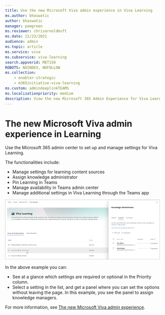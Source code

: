 ```yaml
---
title: Use the new Microsoft Viva admin experience in Viva Learning
ms.author: bhaswatic
author: bhaswatic
manager: pamgreen
ms.reviewer: chrisarnoldmsft
ms.date: 11/23/2021
audience: admin
ms.topic: article
ms.service: viva
ms.subservice: viva-learning
search.appverid: MET150
ROBOTS: NOINDEX, NOFOLLOW
ms.collection: 
    - enabler-strategic
    - m365initiative-viva-learning
ms.custom: admindeeplinkTEAMS
ms.localizationpriority: medium
description: View the new Microsoft 365 Admin Experience for Viva Learning.
---
```


# The new Microsoft Viva admin experience in Learning

Use the Microsoft 365 admin center to set up and manage settings for Viva Learning.

The functionalities include:

- Manage settings for learning content sources
- Assign knowledge administrator
- Pin Learning in Teams
- Manage availability in Teams admin center
- Manage additional settings in Viva Learning through the Teams app

![Viva learn page](/viva/media/learn-admin.png)

In the above example you can:

- See at a glance which settings are required or optional in the Priority column.
- Select a setting in the list, and get a panel where you can set the options without leaving the page. In this example, you see the panel to assign knowledge managers.

For more information, see [The new Microsoft Viva admin experience](/viva/new-microsoft-viva-admin-experience).
